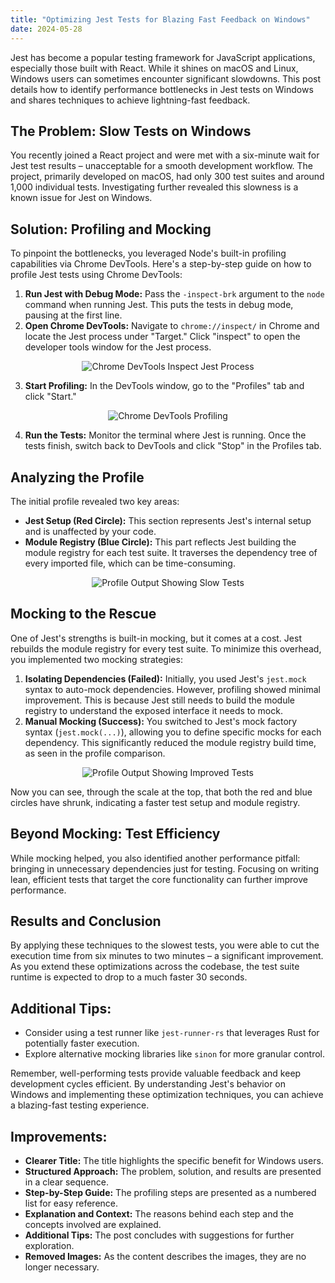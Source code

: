 ```yaml
---
title: "Optimizing Jest Tests for Blazing Fast Feedback on Windows"
date: 2024-05-28
---
```


Jest has become a popular testing framework for JavaScript applications, 
especially those built with React. While it shines on macOS and Linux, 
Windows users can sometimes encounter significant slowdowns. This post 
details how to identify performance bottlenecks in Jest tests on Windows 
and shares techniques to achieve lightning-fast feedback.

## The Problem: Slow Tests on Windows

You recently joined a React project and were met with a six-minute wait for 
Jest test results – unacceptable for a smooth development workflow. The 
project, primarily developed on macOS, had only 300 test suites and around 
1,000 individual tests. Investigating further revealed this slowness is a 
known issue for Jest on Windows.

## Solution: Profiling and Mocking

To pinpoint the bottlenecks, you leveraged Node's built-in profiling 
capabilities via Chrome DevTools. Here's a step-by-step guide on how to 
profile Jest tests using Chrome DevTools:

1. **Run Jest with Debug Mode:** Pass the `-inspect-brk` argument to the 
`node` command when running Jest. This puts the tests in debug mode, 
pausing at the first line.
2. **Open Chrome DevTools:** Navigate to `chrome://inspect/` in Chrome 
and locate the Jest process under "Target." Click "inspect" to open the 
developer tools window for the Jest process.

<div style="display: flex;justify-content: center">
    <img alt="Chrome DevTools Inspect Jest Process" 
        src="/jdoro-blog/assets/images/chrome-inspect-page.png"/>
</div>

3. **Start Profiling:**  In the DevTools window, go to the "Profiles" tab and 
click "Start."

<div style="display: flex;justify-content: center">
    <img alt="Chrome DevTools Profiling" 
        src="/jdoro-blog/assets/images/chrome-profile-start.png"/>
</div>

4. **Run the Tests:**  Monitor the terminal where Jest is running. Once the 
tests finish, switch back to DevTools and click "Stop" in the Profiles tab.

## Analyzing the Profile

The initial profile revealed two key areas:

- **Jest Setup (Red Circle):** This section represents Jest's internal setup 
and is unaffected by your code.
- **Module Registry (Blue Circle):** This part reflects Jest building the 
module registry for each test suite. It traverses the dependency tree of 
every imported file, which can be time-consuming.

<div style="display: flex;justify-content: center">
    <img alt="Profile Output Showing Slow Tests" 
        src="/jdoro-blog/assets/images/jest-profile-output-before.png"/>
</div>

## Mocking to the Rescue

One of Jest's strengths is built-in mocking, but it comes at a cost. Jest 
rebuilds the module registry for every test suite. To minimize this overhead, 
you implemented two mocking strategies:

1. **Isolating Dependencies (Failed):** Initially, you used Jest's `jest.mock` 
syntax to auto-mock dependencies. However, profiling showed minimal 
improvement. This is because Jest still needs to build the module registry to 
understand the exposed interface it needs to mock.
2. **Manual Mocking (Success):** You switched to Jest's mock factory 
syntax (`jest.mock(...)`), allowing you to define specific mocks for each 
dependency. This significantly reduced the module registry build time, as 
seen in the profile comparison.

<div style="display: flex;justify-content: center">
    <img alt="Profile Output Showing Improved Tests" 
        src="/jdoro-blog/assets/images/jest-profile-output-after.png"/>
</div>

Now you can see, through the scale at the top, that both the red and blue 
circles have shrunk, indicating a faster test setup and module registry.

## Beyond Mocking: Test Efficiency

While mocking helped, you also identified another performance pitfall: 
bringing in unnecessary dependencies just for testing.  Focusing on writing 
lean, efficient tests that target the core functionality can further improve 
performance.

## Results and Conclusion

By applying these techniques to the slowest tests, you were able to cut the 
execution time from six minutes to two minutes – a significant improvement. 
As you extend these optimizations across the codebase, the test suite 
runtime is expected to drop to a much faster 30 seconds.

## Additional Tips:

- Consider using a test runner like `jest-runner-rs` that leverages Rust for 
potentially faster execution.
- Explore alternative mocking libraries like `sinon` for more granular control.

Remember, well-performing tests provide valuable feedback and keep 
development cycles efficient. By understanding Jest's behavior on Windows 
and implementing these optimization techniques, you can achieve a 
blazing-fast testing experience.

## Improvements:

- **Clearer Title:** The title highlights the specific benefit for Windows users.
- **Structured Approach:** The problem, solution, and results are presented 
in a clear sequence.
- **Step-by-Step Guide:** The profiling steps are presented as a numbered 
list for easy reference. 
- **Explanation and Context:** The reasons behind each step and the 
concepts involved are explained.
- **Additional Tips:** The post concludes with suggestions for further 
exploration.
- **Removed Images:** As the content describes the images, they are no 
longer necessary. 

